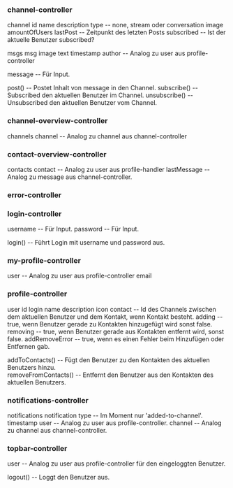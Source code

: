 ### channel-controller

channel
    id
    name
    description
    type                -- none, stream oder conversation
    image
    amountOfUsers
    lastPost            -- Zeitpunkt des letzten Posts
    subscribed          -- Ist der aktuelle Benutzer subscribed?

msgs
    msg
        image
        text
        timestamp
        author          -- Analog zu user aus profile-controller

message                 -- Für Input.

post()                  -- Postet Inhalt von message in den Channel.
subscribe()             -- Subscribed den aktuellen Benutzer im Channel.
unsubscribe()           -- Unsubscribed den aktuellen Benutzer vom Channel.


### channel-overview-controller

channels
    channel             -- Analog zu channel aus channel-controller


### contact-overview-controller

contacts
    contact             -- Analog zu user aus profile-handler
        lastMessage     -- Analog zu message aus channel-controller.


### error-controller


### login-controller

username                -- Für Input.
password                -- Für Input.

login()                 -- Führt Login mit username und password aus.


### my-profile-controller

user                    -- Analog zu user aus profile-controller
    email

### profile-controller

user
    id
    login
    name
    description
    icon
    contact             -- Id des Channels zwischen dem aktuellen Benutzer und dem 
                           Kontakt, wenn Kontakt besteht.
    adding              -- true, wenn Benutzer gerade zu Kontakten hinzugefügt wird
                           sonst false.
    removing            -- true, wenn Benutzer gerade aus Kontakten entfernt wird, 
                           sonst false.
    addRemoveError      -- true, wenn es einen Fehler beim Hinzufügen oder Entfernen
                           gab.

addToContacts()         -- Fügt den Benutzer zu den Kontakten des aktuellen Benutzers
                           hinzu.    
removeFromContacts()    -- Entfernt den Benutzer aus den Kontakten des aktuellen
                           Benutzers.

### notifications-controller

notifications
    notification
        type            -- Im Moment nur 'added-to-channel'.
        timestamp
        user            -- Analog zu user aus profile-controller.
        channel         -- Analog zu channel aus channel-controller.
      

### topbar-controller

user                    -- Analog zu user aus profile-controller für den eingeloggten
                           Benutzer.

logout()                -- Loggt den Benutzer aus.
